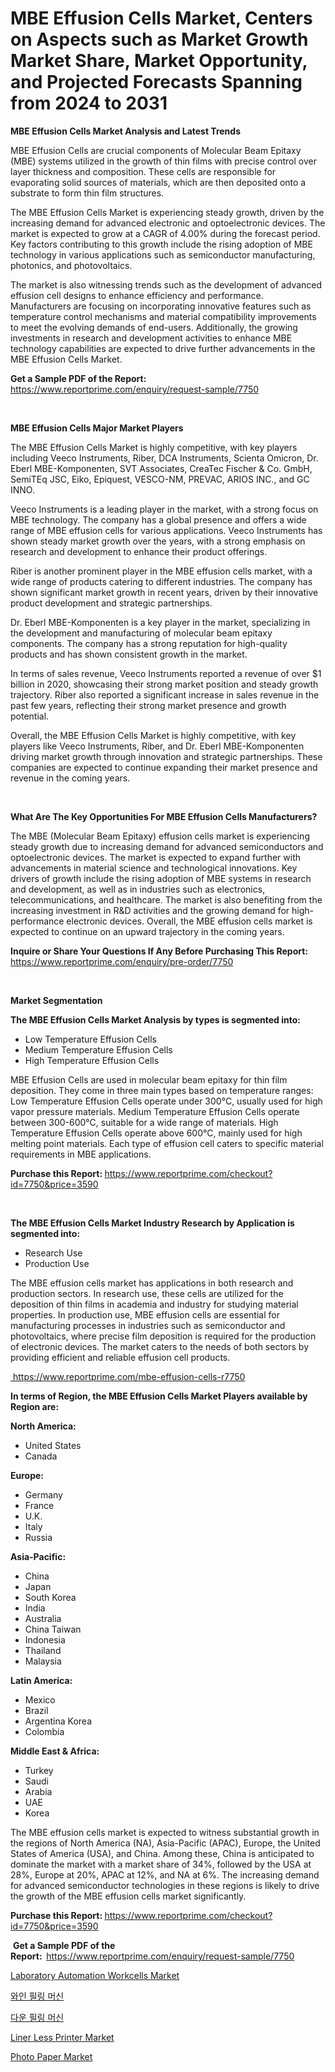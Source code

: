 <p><h1>MBE Effusion Cells Market, Centers on Aspects such as Market Growth Market Share, Market Opportunity, and Projected Forecasts Spanning from 2024 to 2031</h1></p><p><strong>MBE Effusion Cells Market Analysis and Latest Trends</strong></p>
<p><p>MBE Effusion Cells are crucial components of Molecular Beam Epitaxy (MBE) systems utilized in the growth of thin films with precise control over layer thickness and composition. These cells are responsible for evaporating solid sources of materials, which are then deposited onto a substrate to form thin film structures.</p><p>The MBE Effusion Cells Market is experiencing steady growth, driven by the increasing demand for advanced electronic and optoelectronic devices. The market is expected to grow at a CAGR of 4.00% during the forecast period. Key factors contributing to this growth include the rising adoption of MBE technology in various applications such as semiconductor manufacturing, photonics, and photovoltaics.</p><p>The market is also witnessing trends such as the development of advanced effusion cell designs to enhance efficiency and performance. Manufacturers are focusing on incorporating innovative features such as temperature control mechanisms and material compatibility improvements to meet the evolving demands of end-users. Additionally, the growing investments in research and development activities to enhance MBE technology capabilities are expected to drive further advancements in the MBE Effusion Cells Market.</p></p>
<p><strong>Get a Sample PDF of the Report:&nbsp;</strong> <a href="https://www.reportprime.com/enquiry/request-sample/7750">https://www.reportprime.com/enquiry/request-sample/7750</a></p>
<p>&nbsp;</p>
<p><strong>MBE Effusion Cells Major Market Players</strong></p>
<p><p>The MBE Effusion Cells Market is highly competitive, with key players including Veeco Instruments, Riber, DCA Instruments, Scienta Omicron, Dr. Eberl MBE-Komponenten, SVT Associates, CreaTec Fischer & Co. GmbH, SemiTEq JSC, Eiko, Epiquest, VESCO-NM, PREVAC, ARIOS INC., and GC INNO. </p><p>Veeco Instruments is a leading player in the market, with a strong focus on MBE technology. The company has a global presence and offers a wide range of MBE effusion cells for various applications. Veeco Instruments has shown steady market growth over the years, with a strong emphasis on research and development to enhance their product offerings.</p><p>Riber is another prominent player in the MBE effusion cells market, with a wide range of products catering to different industries. The company has shown significant market growth in recent years, driven by their innovative product development and strategic partnerships.</p><p>Dr. Eberl MBE-Komponenten is a key player in the market, specializing in the development and manufacturing of molecular beam epitaxy components. The company has a strong reputation for high-quality products and has shown consistent growth in the market.</p><p>In terms of sales revenue, Veeco Instruments reported a revenue of over $1 billion in 2020, showcasing their strong market position and steady growth trajectory. Riber also reported a significant increase in sales revenue in the past few years, reflecting their strong market presence and growth potential.</p><p>Overall, the MBE Effusion Cells Market is highly competitive, with key players like Veeco Instruments, Riber, and Dr. Eberl MBE-Komponenten driving market growth through innovation and strategic partnerships. These companies are expected to continue expanding their market presence and revenue in the coming years.</p></p>
<p>&nbsp;</p>
<p><strong>What Are The Key Opportunities For MBE Effusion Cells Manufacturers?</strong></p>
<p><p>The MBE (Molecular Beam Epitaxy) effusion cells market is experiencing steady growth due to increasing demand for advanced semiconductors and optoelectronic devices. The market is expected to expand further with advancements in material science and technological innovations. Key drivers of growth include the rising adoption of MBE systems in research and development, as well as in industries such as electronics, telecommunications, and healthcare. The market is also benefiting from the increasing investment in R&D activities and the growing demand for high-performance electronic devices. Overall, the MBE effusion cells market is expected to continue on an upward trajectory in the coming years.</p></p>
<p><strong>Inquire or Share Your Questions If Any Before Purchasing This Report:</strong> <a href="https://www.reportprime.com/enquiry/pre-order/7750">https://www.reportprime.com/enquiry/pre-order/7750</a></p>
<p>&nbsp;</p>
<p><strong>Market Segmentation</strong></p>
<p><strong>The MBE Effusion Cells Market Analysis by types is segmented into:</strong></p>
<p><ul><li>Low Temperature Effusion Cells</li><li>Medium Temperature Effusion Cells</li><li>High Temperature Effusion Cells</li></ul></p>
<p><p>MBE Effusion Cells are used in molecular beam epitaxy for thin film deposition. They come in three main types based on temperature ranges: Low Temperature Effusion Cells operate under 300°C, usually used for high vapor pressure materials. Medium Temperature Effusion Cells operate between 300-600°C, suitable for a wide range of materials. High Temperature Effusion Cells operate above 600°C, mainly used for high melting point materials. Each type of effusion cell caters to specific material requirements in MBE applications.</p></p>
<p><strong>Purchase this Report:&nbsp;</strong><a href="https://www.reportprime.com/checkout?id=7750&price=3590">https://www.reportprime.com/checkout?id=7750&price=3590</a></p>
<p>&nbsp;</p>
<p><strong>The MBE Effusion Cells Market Industry Research by Application is segmented into:</strong></p>
<p><ul><li>Research Use</li><li>Production Use</li></ul></p>
<p><p>The MBE effusion cells market has applications in both research and production sectors. In research use, these cells are utilized for the deposition of thin films in academia and industry for studying material properties. In production use, MBE effusion cells are essential for manufacturing processes in industries such as semiconductor and photovoltaics, where precise film deposition is required for the production of electronic devices. The market caters to the needs of both sectors by providing efficient and reliable effusion cell products.</p></p>
<p><a href="https://www.reportprime.com/mbe-effusion-cells-r7750">&nbsp;https://www.reportprime.com/mbe-effusion-cells-r7750</a></p>
<p><strong>In terms of Region, the MBE Effusion Cells Market Players available by Region are:</strong></p>
<p>
    <p> <strong> North America: </strong>
        <ul>
            <li>United States</li>
            <li>Canada</li>
        </ul>
        </p> 
    <p> <strong> Europe: </strong>
        <ul>
            <li>Germany</li>
            <li>France</li>
            <li>U.K.</li>
            <li>Italy</li>
            <li>Russia</li>
        </ul>
        </p> 
    <p> <strong> Asia-Pacific: </strong>
        <ul>
            <li>China</li>
            <li>Japan</li>
            <li>South Korea</li>
            <li>India</li>
            <li>Australia</li>
            <li>China Taiwan</li>
            <li>Indonesia</li>
            <li>Thailand</li>
            <li>Malaysia</li>
        </ul>
        </p> 
    <p> <strong> Latin America: </strong>
        <ul>
            <li>Mexico</li>
            <li>Brazil</li>
            <li>Argentina Korea</li>
            <li>Colombia</li>
        </ul>
        </p> 
    <p> <strong> Middle East & Africa: </strong>
        <ul>
            <li>Turkey</li>
            <li>Saudi</li>
            <li>Arabia</li>
            <li>UAE</li>
            <li>Korea</li>
        </ul>
    </p>
    </p>
<p><p>The MBE effusion cells market is expected to witness substantial growth in the regions of North America (NA), Asia-Pacific (APAC), Europe, the United States of America (USA), and China. Among these, China is anticipated to dominate the market with a market share of 34%, followed by the USA at 28%, Europe at 20%, APAC at 12%, and NA at 6%. The increasing demand for advanced semiconductor technologies in these regions is likely to drive the growth of the MBE effusion cells market significantly.</p></p>
<p><strong>Purchase this Report: </strong><a href="https://www.reportprime.com/checkout?id=7750&price=3590">https://www.reportprime.com/checkout?id=7750&price=3590</a></p>
<p>&nbsp;<strong>Get a Sample PDF of the Report:&nbsp;&nbsp;</strong><a href="https://www.reportprime.com/enquiry/request-sample/7750">https://www.reportprime.com/enquiry/request-sample/7750</a></p>
<p><strong></strong></p>
<p><p><a href="https://github.com/wusalecollins540tpqoz/Market-Research-Report-List-2/blob/main/laboratory-automation-workcells-market.md">Laboratory Automation Workcells Market</a></p><p><a href="https://github.com/royErdmtyan906778/Market-Research-Report-List-1/blob/main/829100672429.md">와인 필링 머신</a></p><p><a href="https://github.com/valroy852/Market-Research-Report-List-1/blob/main/844701872430.md">다운 필링 머신</a></p><p><a href="https://github.com/kathiaseamanalvaradovlprc2h/Market-Research-Report-List-2/blob/main/liner-less-printer-market.md">Liner Less Printer Market</a></p><p><a href="https://issuu.com/reportprime-2/docs/photo-paper-market-size-2030.pptx">Photo Paper Market</a></p></p>